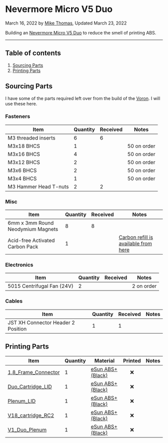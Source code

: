 # Nevermore Micro V5 Duo

March 16, 2022 by [Mike Thomas](https://github.com/mikepthomas),
Updated March 23, 2022

Building an [Nevermore Micro V5 Duo](https://github.com/nevermore3d/Nevermore_Micro) to reduce the smell of printing ABS.

---

## Table of contents

1. [Sourcing Parts](#sourcing-parts)
2. [Printing Parts](#printing-parts)

## Sourcing Parts

I have some of the parts required left over from the build of the [Voron](printer-voron-1.8.md). I will use these here.

### Fasteners

| Item                  | Quantity | Received | Notes       |
| --------------------- | -------- | -------- | ----------- |
| M3 threaded inserts   | 6        | 6        |             |
| M3x18 BHCS            | 1        |          | 50 on order |
| M3x16 BHCS            | 4        |          | 50 on order |
| M3x12 BHCS            | 2        |          | 50 on order |
| M3x6 BHCS             | 2        |          | 50 on order |
| M3x4 BHCS             | 1        |          | 50 on order |
| M3 Hammer Head T-nuts | 2        | 2        |             |

### Misc

| Item                              | Quantity | Received | Notes                                                                                          |
| --------------------------------- | -------- | -------- | ---------------------------------------------------------------------------------------------- |
| 6mm x 3mm Round Neodymium Magnets | 8        | 8        |                                                                                                |
| Acid-free Activated Carbon Pack   | 1        |          | [Carbon refill is available from here](https://www.onetwo3d.co.uk/product/nevermore3d-carbon/) |

### Electronics

| Item                       | Quantity | Received | Notes      |
| -------------------------- | -------- | -------- | ---------- |
| 5015 Centrifugal Fan (24V) | 2        |          | 2 on order |

### Cables

| Item                               | Quantity | Received | Notes |
| ---------------------------------- | -------- | -------- | ----- |
| JST XH Connector Header 2 Position | 1        | 1        |       |

## Printing Parts

| Item                                                                                                                   | Quantity | Material                                                | Printed | Notes |
| ---------------------------------------------------------------------------------------------------------------------- | -------- | ------------------------------------------------------- | :-----: | ----- |
| [1,8_Frame_Connector](https://github.com/nevermore3d/Nevermore_Micro/blob/master/V5_Duo/1.8/1%2C8_Frame_Connector.stl) | 1        | [eSun ABS+ (Black)](printer-filament.md#esun-abs-black) |   :x:   |       |
| [Duo_Cartridge_LID](https://github.com/nevermore3d/Nevermore_Micro/blob/master/V5_Duo/1.8/Duo_Cartridge_LID.stl)       | 1        | [eSun ABS+ (Black)](printer-filament.md#esun-abs-black) |   :x:   |       |
| [Plenum_LID](https://github.com/nevermore3d/Nevermore_Micro/blob/master/V5_Duo/1.8/Plenum_LID.stl)                     | 1        | [eSun ABS+ (Black)](printer-filament.md#esun-abs-black) |   :x:   |       |
| [V18_cartridge_RC2](https://github.com/nevermore3d/Nevermore_Micro/blob/master/V5_Duo/1.8/V18_cartridge_RC2.stl)       | 1        | [eSun ABS+ (Black)](printer-filament.md#esun-abs-black) |   :x:   |       |
| [V1_Duo_Plenum](https://github.com/nevermore3d/Nevermore_Micro/blob/master/V5_Duo/1.8/V1_Duo_Plenum.stl)               | 1        | [eSun ABS+ (Black)](printer-filament.md#esun-abs-black) |   :x:   |       |
